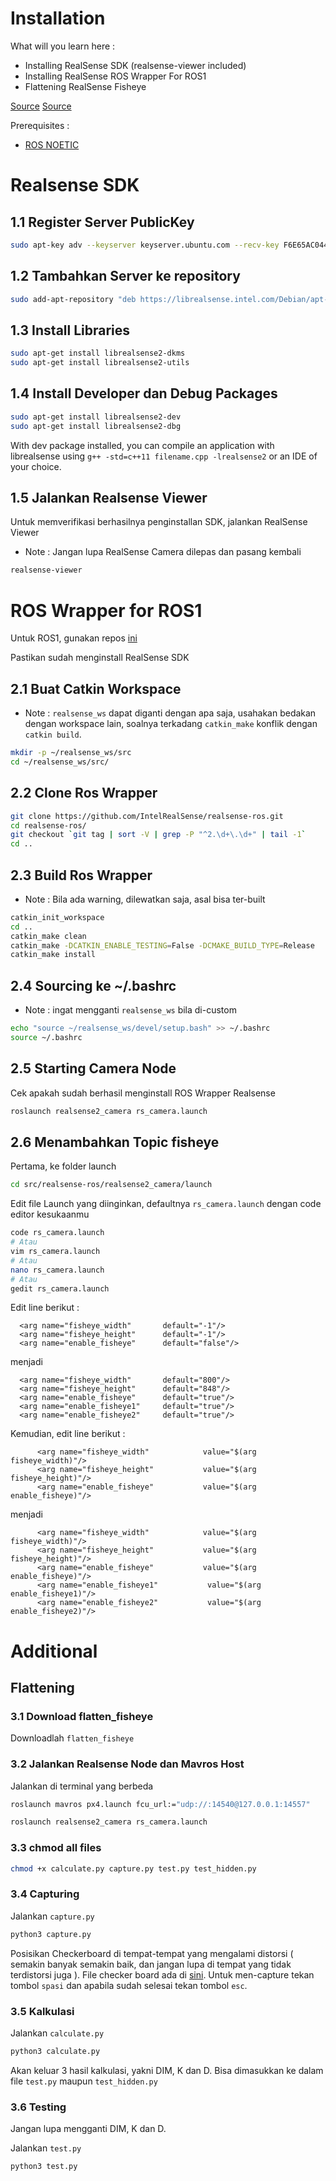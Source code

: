 # Installation

What will you learn here :
* Installing RealSense SDK (realsense-viewer included)
* Installing RealSense ROS Wrapper For ROS1
* Flattening RealSense Fisheye

[Source](https://github.com/IntelRealSense/realsense-ros/tree/ros1-legacy)
[Source](https://github.com/IntelRealSense/librealsense/blob/master/doc/distribution_linux.md)

Prerequisites :
* [ROS NOETIC](INSTALASI_ROS_NOETIC.md)

# Realsense SDK

## 1.1 Register Server PublicKey

```sh
sudo apt-key adv --keyserver keyserver.ubuntu.com --recv-key F6E65AC044F831AC80A06380C8B3A55A6F3EFCDE || sudo apt-key adv --keyserver hkp://keyserver.ubuntu.com:80 --recv-key F6E65AC044F831AC80A06380C8B3A55A6F3EFCDE
```

## 1.2 Tambahkan Server ke repository

```sh
sudo add-apt-repository "deb https://librealsense.intel.com/Debian/apt-repo $(lsb_release -cs) main" -u
```

## 1.3 Install Libraries

```sh
sudo apt-get install librealsense2-dkms
sudo apt-get install librealsense2-utils
```

## 1.4 Install Developer dan Debug Packages

```sh
sudo apt-get install librealsense2-dev
sudo apt-get install librealsense2-dbg
```

With dev package installed, you can compile an application with librealsense using ```g++ -std=c++11 filename.cpp -lrealsense2``` or an IDE of your choice.

## 1.5 Jalankan Realsense Viewer

Untuk memverifikasi berhasilnya penginstallan SDK, jalankan RealSense Viewer

* Note : Jangan lupa RealSense Camera dilepas dan pasang kembali

```sh
realsense-viewer
```

# ROS Wrapper for ROS1

Untuk ROS1, gunakan repos [ini](https://github.com/IntelRealSense/realsense-ros/tree/ros1-legacy)

Pastikan sudah menginstall RealSense SDK

## 2.1 Buat Catkin Workspace

* Note : `realsense_ws` dapat diganti dengan apa saja, usahakan bedakan dengan workspace lain, soalnya terkadang ```catkin_make``` konflik dengan ```catkin build```.

```sh
mkdir -p ~/realsense_ws/src
cd ~/realsense_ws/src/
```

## 2.2 Clone Ros Wrapper

```sh
git clone https://github.com/IntelRealSense/realsense-ros.git
cd realsense-ros/
git checkout `git tag | sort -V | grep -P "^2.\d+\.\d+" | tail -1`
cd ..
```

## 2.3 Build Ros Wrapper

* Note : Bila ada warning, dilewatkan saja, asal bisa ter-built

```sh
catkin_init_workspace
cd ..
catkin_make clean
catkin_make -DCATKIN_ENABLE_TESTING=False -DCMAKE_BUILD_TYPE=Release
catkin_make install
```

## 2.4 Sourcing ke ~/.bashrc

* Note : ingat mengganti `realsense_ws` bila di-custom

```sh
echo "source ~/realsense_ws/devel/setup.bash" >> ~/.bashrc
source ~/.bashrc
```

## 2.5 Starting Camera Node

Cek apakah sudah berhasil menginstall ROS Wrapper Realsense

```sh
roslaunch realsense2_camera rs_camera.launch
```

## 2.6 Menambahkan Topic fisheye

Pertama, ke folder launch

```sh
cd src/realsense-ros/realsense2_camera/launch
```

Edit file Launch yang diinginkan, defaultnya `rs_camera.launch` dengan code editor kesukaanmu

```sh
code rs_camera.launch
# Atau
vim rs_camera.launch
# Atau
nano rs_camera.launch
# Atau
gedit rs_camera.launch
```

Edit line berikut :

```
  <arg name="fisheye_width"       default="-1"/>
  <arg name="fisheye_height"      default="-1"/>
  <arg name="enable_fisheye"      default="false"/>  
```

menjadi

```
  <arg name="fisheye_width"       default="800"/>
  <arg name="fisheye_height"      default="848"/>
  <arg name="enable_fisheye"      default="true"/>  
  <arg name="enable_fisheye1"     default="true"/>
  <arg name="enable_fisheye2"     default="true"/>
```

Kemudian, edit line berikut :  

```
      <arg name="fisheye_width"            value="$(arg fisheye_width)"/>
      <arg name="fisheye_height"           value="$(arg fisheye_height)"/>
      <arg name="enable_fisheye"           value="$(arg enable_fisheye)"/>
```

menjadi

```
      <arg name="fisheye_width"            value="$(arg fisheye_width)"/>
      <arg name="fisheye_height"           value="$(arg fisheye_height)"/>
      <arg name="enable_fisheye"           value="$(arg enable_fisheye)"/>
      <arg name="enable_fisheye1"           value="$(arg enable_fisheye1)"/>
      <arg name="enable_fisheye2"           value="$(arg enable_fisheye2)"/>
```

# Additional

## Flattening

### 3.1 Download flatten_fisheye

Downloadlah `flatten_fisheye`

### 3.2 Jalankan Realsense Node dan Mavros Host

Jalankan di terminal yang berbeda

```sh
roslaunch mavros px4.launch fcu_url:="udp://:14540@127.0.0.1:14557"
```

```sh
roslaunch realsense2_camera rs_camera.launch
```

### 3.3 chmod all files

```sh
chmod +x calculate.py capture.py test.py test_hidden.py
```

### 3.4 Capturing

Jalankan `capture.py`

```sh
python3 capture.py
```

Posisikan Checkerboard di tempat-tempat yang mengalami distorsi ( semakin banyak semakin baik, dan jangan lupa di tempat yang tidak terdistorsi juga ). File checker board ada di [sini](files/). Untuk men-capture tekan tombol `spasi` dan apabila sudah selesai tekan tombol `esc`. 

### 3.5 Kalkulasi

Jalankan `calculate.py`

```sh
python3 calculate.py
```

Akan keluar 3 hasil kalkulasi, yakni DIM, K dan D. Bisa dimasukkan ke dalam file `test.py` maupun `test_hidden.py`

### 3.6 Testing

Jangan lupa mengganti DIM, K dan D.

Jalankan `test.py`

```sh
python3 test.py
```